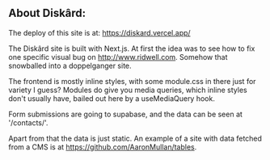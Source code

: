 ## About Diskârd:

The deploy of this site is at: https://diskard.vercel.app/

The Diskârd site is built with Next.js. At first the idea was to see how to fix one specific visual bug on http://www.ridwell.com. Somehow that snowballed into a doppelganger site.

The frontend is mostly inline styles, with some module.css in there just for variety I guess? Modules do give you media queries, which inline styles don't usually have, bailed out here by a useMediaQuery hook.

Form submissions are going to supabase, and the data can be seen at '/contacts/'.

Apart from that the data is just static.  An example of a site with data fetched from a CMS is at https://github.com/AaronMullan/tables.
